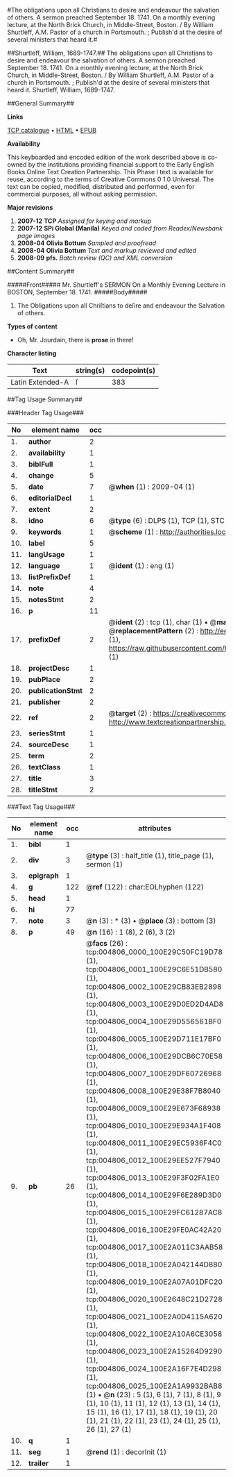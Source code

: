 #The obligations upon all Christians to desire and endeavour the salvation of others. A sermon preached September 18. 1741. On a monthly evening lecture, at the North Brick Church, in Middle-Street, Boston. / By William Shurtleff, A.M. Pastor of a church in Portsmouth. ; Publish'd at the desire of several ministers that heard it.#

##Shurtleff, William, 1689-1747.##
The obligations upon all Christians to desire and endeavour the salvation of others. A sermon preached September 18. 1741. On a monthly evening lecture, at the North Brick Church, in Middle-Street, Boston. / By William Shurtleff, A.M. Pastor of a church in Portsmouth. ; Publish'd at the desire of several ministers that heard it.
Shurtleff, William, 1689-1747.

##General Summary##

**Links**

[TCP catalogue](http://www.ota.ox.ac.uk/tcp/)  • 
[HTML](http://tei.it.ox.ac.uk/tcp/Texts-HTML/free/N03/N03906.html)  • 
[EPUB](http://tei.it.ox.ac.uk/tcp/Texts-EPUB/free/N03/N03906.epub)

**Availability**

This keyboarded and encoded edition of the
	       work described above is co-owned by the institutions
	       providing financial support to the Early English Books
	       Online Text Creation Partnership. This Phase I text is
	       available for reuse, according to the terms of Creative
	       Commons 0 1.0 Universal. The text can be copied,
	       modified, distributed and performed, even for
	       commercial purposes, all without asking permission.

**Major revisions**

1. __2007-12__ __TCP__ *Assigned for keying and markup*
1. __2007-12__ __SPi Global (Manila)__ *Keyed and coded from Readex/Newsbank page images*
1. __2008-04__ __Olivia Bottum__ *Sampled and proofread*
1. __2008-04__ __Olivia Bottum__ *Text and markup reviewed and edited*
1. __2008-09__ __pfs.__ *Batch review (QC) and XML conversion*

##Content Summary##

#####Front#####
Mr. Shurtleff's SERMON On a Monthly Evening Lecture in BOSTON, September 18. 1741.
#####Body#####

1. The Obligations upon all Chriſtians to deſire and endeavour the Salvation of others.

**Types of content**

  * Oh, Mr. Jourdain, there is **prose** in there!

**Character listing**


|Text|string(s)|codepoint(s)|
|---|---|---|
|Latin Extended-A|ſ|383|

##Tag Usage Summary##

###Header Tag Usage###

|No|element name|occ|attributes|
|---|---|---|---|
|1.|__author__|2||
|2.|__availability__|1||
|3.|__biblFull__|1||
|4.|__change__|5||
|5.|__date__|7| @__when__ (1) : 2009-04 (1)|
|6.|__editorialDecl__|1||
|7.|__extent__|2||
|8.|__idno__|6| @__type__ (6) : DLPS (1), TCP (1), STC (1), NOTIS (1), IMAGE-SET (1), EVANS-CITATION (1)|
|9.|__keywords__|1| @__scheme__ (1) : http://authorities.loc.gov/ (1)|
|10.|__label__|5||
|11.|__langUsage__|1||
|12.|__language__|1| @__ident__ (1) : eng (1)|
|13.|__listPrefixDef__|1||
|14.|__note__|4||
|15.|__notesStmt__|2||
|16.|__p__|11||
|17.|__prefixDef__|2| @__ident__ (2) : tcp (1), char (1)  •  @__matchPattern__ (2) : ([0-9\-]+):([0-9IVX]+) (1), (.+) (1)  •  @__replacementPattern__ (2) : http://eebo.chadwyck.com/downloadtiff?vid=$1&page=$2 (1), https://raw.githubusercontent.com/textcreationpartnership/Texts/master/tcpchars.xml#$1 (1)|
|18.|__projectDesc__|1||
|19.|__pubPlace__|2||
|20.|__publicationStmt__|2||
|21.|__publisher__|2||
|22.|__ref__|2| @__target__ (2) : https://creativecommons.org/publicdomain/zero/1.0/ (1), http://www.textcreationpartnership.org/docs/. (1)|
|23.|__seriesStmt__|1||
|24.|__sourceDesc__|1||
|25.|__term__|2||
|26.|__textClass__|1||
|27.|__title__|3||
|28.|__titleStmt__|2||


###Text Tag Usage###

|No|element name|occ|attributes|
|---|---|---|---|
|1.|__bibl__|1||
|2.|__div__|3| @__type__ (3) : half_title (1), title_page (1), sermon (1)|
|3.|__epigraph__|1||
|4.|__g__|122| @__ref__ (122) : char:EOLhyphen (122)|
|5.|__head__|1||
|6.|__hi__|77||
|7.|__note__|3| @__n__ (3) : * (3)  •  @__place__ (3) : bottom (3)|
|8.|__p__|49| @__n__ (16) : 1 (8), 2 (6), 3 (2)|
|9.|__pb__|26| @__facs__ (26) : tcp:004806_0000_100E29C50FC19D78 (1), tcp:004806_0001_100E29C6E51DB580 (1), tcp:004806_0002_100E29CB83EB2898 (1), tcp:004806_0003_100E29D0ED2D4AD8 (1), tcp:004806_0004_100E29D556561BF0 (1), tcp:004806_0005_100E29D711E17BF0 (1), tcp:004806_0006_100E29DCB6C70E58 (1), tcp:004806_0007_100E29DF60726968 (1), tcp:004806_0008_100E29E38F7B8040 (1), tcp:004806_0009_100E29E673F68938 (1), tcp:004806_0010_100E29E934A1F408 (1), tcp:004806_0011_100E29EC5936F4C0 (1), tcp:004806_0012_100E29EE527F7940 (1), tcp:004806_0013_100E29F3F02FA1E0 (1), tcp:004806_0014_100E29F6E289D3D0 (1), tcp:004806_0015_100E29FC61287AC8 (1), tcp:004806_0016_100E29FE0AC42A20 (1), tcp:004806_0017_100E2A011C3AAB58 (1), tcp:004806_0018_100E2A042144D880 (1), tcp:004806_0019_100E2A07A01DFC20 (1), tcp:004806_0020_100E2648C21D2728 (1), tcp:004806_0021_100E2A0D4115A620 (1), tcp:004806_0022_100E2A10A6CE3058 (1), tcp:004806_0023_100E2A15264D9290 (1), tcp:004806_0024_100E2A16F7E4D298 (1), tcp:004806_0025_100E2A1A9932BAB8 (1)  •  @__n__ (23) : 5 (1), 6 (1), 7 (1), 8 (1), 9 (1), 10 (1), 11 (1), 12 (1), 13 (1), 14 (1), 15 (1), 16 (1), 17 (1), 18 (1), 19 (1), 20 (1), 21 (1), 22 (1), 23 (1), 24 (1), 25 (1), 26 (1), 27 (1)|
|10.|__q__|1||
|11.|__seg__|1| @__rend__ (1) : decorInit (1)|
|12.|__trailer__|1||
